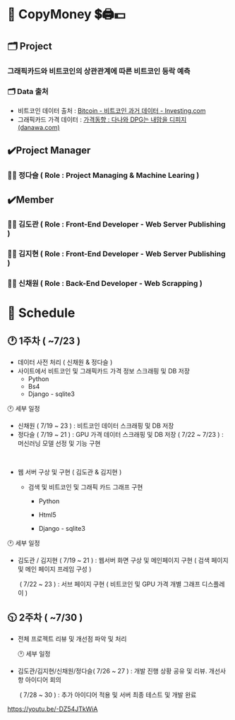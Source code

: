 



# 	📢 CopyMoney 💲🖨️💵



## 🗂️ Project 

### 그래픽카드와 비트코인의 상관관계에 따른 비트코인 등락 예측

###  🗂️ Data 출처

-	비트코인 데이터 출처 : [Bitcoin - 비트코인 과거 데이터 - Investing.com](https://kr.investing.com/crypto/bitcoin/historical-data)
-	그래픽카드 가격 데이터 :  [가격동향 : 다나와 DPG는 내맘을 디피지 (danawa.com)](https://dpg.danawa.com/news/list?boardSeq=294)




## 		✔️Project Manager

###							👨‍💼 정다슬 ( Role : Project Managing & Machine Learing )		

##  		✔️Member

### 						👨‍💼 김도관 ( Role : Front-End Developer - Web Server Publishing )	

### 						👩‍💼 김지현 ( Role : Front-End Developer - Web Server Publishing )

### 						👩‍💼 신채원 ( Role : Back-End Developer - Web Scrapping )



# 📅 Schedule

##		🕐 1주차 ( ~7/23 )

   - 데이터 사전 처리 ( 신채원 & 정다슬 )
   - 사이트에서 비트코인 및 그래픽카드 가격 정보 스크래핑 및 DB 저장
        -	Python
        -	Bs4
        -	Django - sqlite3




🕐 세부 일정

   - 신채원 ( 7/19 ~ 23 ) : 비트코인 데이터 스크래핑 및 DB 저장
   - 정다슬 ( 7/19 ~ 21 ) : GPU 가격 데이터 스크래핑 및 DB 저장
         		    ( 7/22 ~ 7/23 ) : 머신러닝 모델 선정 및 기능 구현

​     

   - 웹 서버 구상 및 구현 ( 김도관 & 김지현 )

        - 검색 및 비트코인 및 그래픽 카드 그래프  구현

             - Python
             
             - Html5
             
             - Django - sqlite3
             
               

🕐 세부 일정

   - 김도관 / 김지현 ( 7/19 ~ 21 ) : 웹서버 화면 구상 및 메인페이지 구현 ( 검색 페이지 및 메인 페이지 프레임 구성 )

     ​							( 7/22 ~ 23 ) : 서브 페이지 구현 ( 비트코인 및 GPU 가격 개별 그래프 디스플레이 )

     

## 		🕥 2주차 ( ~7/30 ) 

- 전체 프로젝트 리뷰 및 개선점 파악 및 처리



  🕐 세부 일정

* 김도관/김지현/신채원/정다슬( 7/26 ~ 27 )  : 개발 진행 상황 공유 및 리뷰. 개선사항 아이디어 회의

  ​												  ( 7/28 ~ 30 )  : 추가 아이디어 적용 및 서버 최종 테스트 및 개발 완료



https://youtu.be/-DZ54JTkWiA


